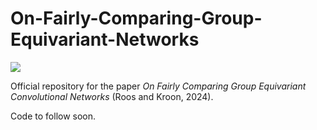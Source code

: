 # On-Fairly-Comparing-Group-Equivariant-Networks

![](moons_extracted_polytopes.png)

Official repository for the paper *On Fairly Comparing Group Equivariant Convolutional Networks* (Roos and Kroon, 2024).

Code to follow soon.

